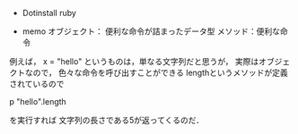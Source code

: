 * Dotinstall ruby

- memo
オブジェクト： 便利な命令が詰まったデータ型
メソッド：便利な命令

例えば，
x = "hello"
というものは，単なる文字列だと思うが，
実際はオブジェクトなので，
色々な命令を呼び出すことができる
lengthというメソッドが定義されているので

p "hello".length

を実行すれば 文字列の長さである5が返ってくるのだ．
